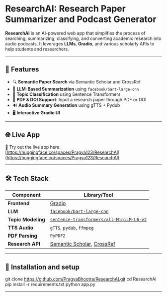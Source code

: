 #  ResearchAI: Research Paper Summarizer and Podcast Generator

**ResearchAI** is an AI-powered web app that simplifies the process of searching, summarizing, classifying, and converting academic research into audio podcasts. It leverages **LLMs**, **Gradio**, and various scholarly APIs to help students and researchers.

---

## 🌟 Features

- 🔍 **Semantic Paper Search** via Semantic Scholar and CrossRef
- 📝 **LLM-Based Summarization** using `facebook/bart-large-cnn`
- 🧠 **Topic Classification** using Sentence Transformers
- 📂 **PDF & DOI Support**: Input a research paper through PDF or DOI
- 🔊 **Audio Summary Generation** using gTTS + Pydub
- 🖥️ **Interactive Gradio UI**

---

## 🌐 Live App

🔗 Try out the live app here: [https://huggingface.co/spaces/Pragya123/ResearchAI](https://huggingface.co/spaces/Pragya123/ResearchAI)

---

## 🛠️ Tech Stack

| Component         | Library/Tool                                                                 |
|------------------|-------------------------------------------------------------------------------|
| **Frontend**      | [Gradio](https://www.gradio.app/)                                            |
| **LLM**           | [`facebook/bart-large-cnn`](https://huggingface.co/facebook/bart-large-cnn) |
| **Topic Modeling**| [`sentence-transformers/all-MiniLM-L6-v2`](https://huggingface.co/sentence-transformers/all-MiniLM-L6-v2) |
| **TTS Audio**     | `gTTS`, `pydub`, `ffmpeg`                                                    |
| **PDF Parsing**   | `PyPDF2`                                                                     |
| **Research API**  | [Semantic Scholar](https://api.semanticscholar.org/), [CrossRef](https://api.crossref.org/) |

---

## 📂 Installation and setup

git clone https://github.com/PragyaBhootra/ResearchAI.git
cd ResearchAI
pip install -r requirements.txt
python app.py

---

